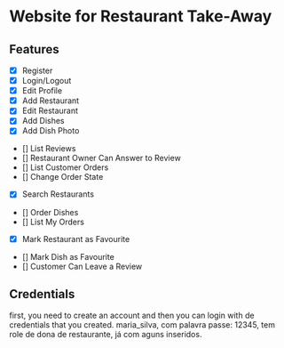 # Website for Restaurant Take-Away

## Features

- [x] Register
- [x] Login/Logout
- [x] Edit Profile
- [x] Add Restaurant
- [x] Edit Restaurant
- [x] Add Dishes
- [x] Add Dish Photo
- [] List Reviews
- [] Restaurant Owner Can Answer to Review
- [] List Customer Orders
- [] Change Order State
- [x] Search Restaurants
- [] Order Dishes
- [] List My Orders
- [x] Mark Restaurant as Favourite
- [] Mark Dish as Favourite
- [] Customer Can Leave a Review

## Credentials

first, you need to create an account and then you can login with de credentials that you created.
maria_silva, com palavra passe: 12345, tem role de dona de restaurante, já com aguns inseridos.
